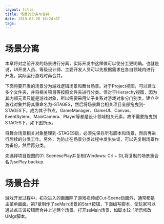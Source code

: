 ```yaml
---
layout: title
title: 场景的分离与合并
date: 2019-03-28 16:24:07
tags:
---
```

# 场景分离
本章将对之前开发的场景进行分离，实际开发中这样做可以使分工更明确。也就是说，UI开发人员、等级设计师、主要开发人员可以先根据需求在各自领域内进行开发，实际运行游戏时再合并。
<!--more-->

下面将要开发的场景分为游戏逻辑场景和舞台场景。对于Project视图，可以建立多个文件夹，并将相关项目等按照文件夹进行分类。但对于Hierarchy视图，因为其内部元素只能是游戏对象，所以需要采用父子关系对游戏对象分门别类。建立空游戏对象并将其重命名为-STAGES，然后将场景舞台相关项目全部拖曳到-STAGES下，成为其子节点。GameManager、GameUI、Canvas、EventSytem、MainCamera、Player等都是设计领域相关元素，故不需要拖曳到STAGES下，如下图所示。

将舞台场景相关对象整理到-STAGES后，必须先保存所有脚本和场景，然后再进行后续的分类工作。另外，为防止在场景分类过程中发生失误，可以先复制场景作为备份，然后再分类。

先选择项目视图的01. ScenescPlay并复制(Windows: Crl + D),将复制的场景重合名为sePlay backup.

# 场景合并

游戏开发过程中，初次进入的画面除了游戏视频或Cut-Scene动画外，通常都是主菜单画面。第7章制作了seMain场景的Start按钮，下面编写脚本，使玩家可以通过点击该按钮而合并上述两个场景。打开seMain场景，如脚本12-1所示修改UMgr脚本。